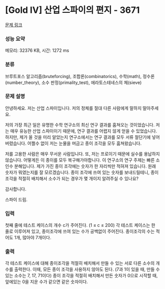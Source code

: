 # [Gold IV] 산업 스파이의 편지 - 3671 

[문제 링크](https://www.acmicpc.net/problem/3671) 

### 성능 요약

메모리: 32376 KB, 시간: 1272 ms

### 분류

브루트포스 알고리즘(bruteforcing), 조합론(combinatorics), 수학(math), 정수론(number_theory), 소수 판정(primality_test), 에라토스테네스의 체(sieve)

### 문제 설명

<p>안녕하세요. 저는 산업 스파이입니다. 저의 정체를 절대 다른 사람에게 말하지 말아주세요.</p>

<p>저의 가장 최근 일은 유명한 수학 연구소의 최신 연구 결과를 훔쳐오는 것이었습니다. 저는 매우 유능한 산업 스파이이기 때문에, 연구 결과를 어렵지 않게 얻을 수 있었습니다. 하지만, 제가 올 것을 미리 알았는지 연구소에서는 연구 결과를 모두 서류 절단기에 넣어버렸습니다. 어쩔수 없이 저는 눈물을 머금고 종이 조각을 모두 훔쳐왔습니다.</p>

<p>저를 고용한 사람은 매우 무서운 사람입니다. 또, 저는 프로이기 때문에 실수를 용납하지 않습니다. 어떻게든 이 종이를 모두 복구해가야합니다. 이 연구소의 연구 주제는 빠른 소인수 분해입니다. 제가 가진 종이 조각에는 숫자가 한 자리씩만 적혀져 있습니다. 원래 숫자가 뭐였는지를 잘 모르겠습니다. 종이 조각에 쓰여 있는 숫자를 보내드릴테니, 종이 조각을 적절히 배치해서 소수가 되는 경우가 몇 개이지 알려주실 수 있나요?</p>

<p>감사합니다.</p>

<p>스파이 드림.</p>

### 입력 

 <p>첫째 줄에 테스트 케이스의 개수 c가 주어진다. (1 ≤ c ≤ 200) 각 테스트 케이스는 한 줄로 이루어져 있고, 종이조각에 쓰여 있는 수가 공백없이 주어진다. 종이조각의 수는 적어도 1개, 많아야 7개이다.</p>

### 출력 

 <p>각 테스트 케이스에 대해 종이조각을 적절히 배치해서 만들 수 있는 서로 다른 소수의 개수를 출력한다. 이때, 모든 종이 조각을 사용하지 않아도 된다. (7과 1이 있을 때, 만들 수 있는 소수는 7, 17, 71이다) 종이 조각을 적절히 배치해서 만든 숫자가 0으로 시작할 때, 앞에있는 0을 지운 수가 같으면 같은 숫자이다.</p>

